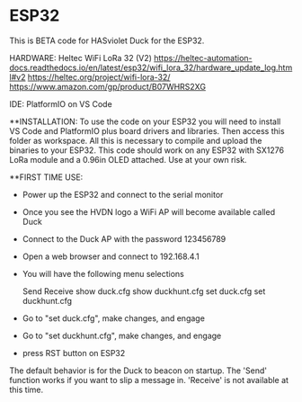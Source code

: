 # ESP32

This is BETA code for HASviolet Duck for the ESP32.

HARDWARE: Heltec WiFi LoRa 32 (V2)
https://heltec-automation-docs.readthedocs.io/en/latest/esp32/wifi_lora_32/hardware_update_log.html#v2
https://heltec.org/project/wifi-lora-32/
https://www.amazon.com/gp/product/B07WHRS2XG

IDE: PlatformIO on VS Code

**INSTALLATION:
To use the code on your ESP32 you will need to install VS Code and PlatformIO plus board drivers and libraries. Then
access this folder as workspace. All this is necessary to compile and upload the binaries to your ESP32. This code should
work on any ESP32 with SX1276 LoRa module and a 0.96in OLED attached. Use at your own risk.

**FIRST TIME USE:
- Power up the ESP32 and connect to the serial monitor
- Once you see the HVDN logo a WiFi AP will become available called Duck
- Connect to the Duck AP with the password 123456789
- Open a web browser and connect to 192.168.4.1
- You will have the following menu selections

    Send
    Receive
    show duck.cfg
    show duckhunt.cfg
    set duck.cfg
    set duckhunt.cfg

- Go to "set duck.cfg", make changes, and engage
- Go to "set duckhunt.cfg", make changes, and engage
- press RST button on ESP32

The default behavior is for the Duck to beacon on startup. The 'Send' function works if you want to 
slip a message in. 'Receive' is not available at this time.



